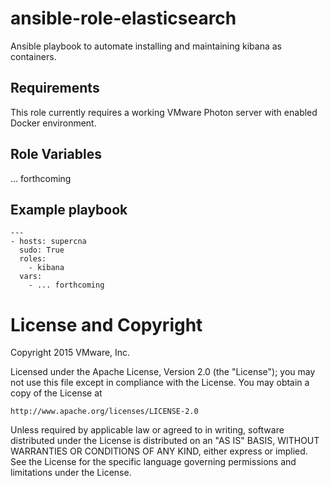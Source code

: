 # ansible-role-elasticsearch

Ansible playbook to automate installing and maintaining kibana as containers.

## Requirements

This role currently requires a working VMware Photon server with enabled Docker environment.

## Role Variables

... forthcoming

## Example playbook

```
---
- hosts: supercna
  sudo: True
  roles:
    - kibana
  vars:
    - ... forthcoming
```

# License and Copyright
 
Copyright 2015 VMware, Inc.

Licensed under the Apache License, Version 2.0 (the "License");
you may not use this file except in compliance with the License.
You may obtain a copy of the License at

    http://www.apache.org/licenses/LICENSE-2.0

Unless required by applicable law or agreed to in writing, software
distributed under the License is distributed on an "AS IS" BASIS,
WITHOUT WARRANTIES OR CONDITIONS OF ANY KIND, either express or implied.
See the License for the specific language governing permissions and
limitations under the License.

